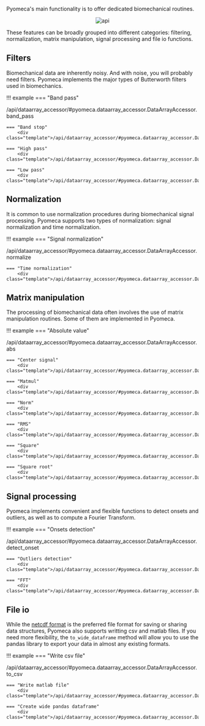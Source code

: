 Pyomeca's main functionality is to offer dedicated biomechanical routines.

<p align="center">
    <img src="/images/data-processing.svg" alt="api">
</p>

These features can be broadly grouped into different categories: filtering, normalization, matrix manipulation, signal processing and file io functions.

## Filters

Biomechanical data are inherently noisy.
And with noise, you will probably need filters.
Pyomeca implements the major types of Butterworth filters used in biomechanics.

!!! example
    === "Band pass"
        <div class="template">/api/dataarray_accessor/#pyomeca.dataarray_accessor.DataArrayAccessor.band_pass</div>

    === "Band stop"
        <div class="template">/api/dataarray_accessor/#pyomeca.dataarray_accessor.DataArrayAccessor.band_stop</div>

    === "High pass"
        <div class="template">/api/dataarray_accessor/#pyomeca.dataarray_accessor.DataArrayAccessor.high_pass</div>

    === "Low pass"
        <div class="template">/api/dataarray_accessor/#pyomeca.dataarray_accessor.DataArrayAccessor.low_pass</div>

## Normalization

It is common to use normalization procedures during biomechanical signal processing.
Pyomeca supports two types of normalization: signal normalization and time normalization.

!!! example
    === "Signal normalization"
        <div class="template">/api/dataarray_accessor/#pyomeca.dataarray_accessor.DataArrayAccessor.normalize</div>

    === "Time normalization"
        <div class="template">/api/dataarray_accessor/#pyomeca.dataarray_accessor.DataArrayAccessor.time_normalize</div>

## Matrix manipulation

The processing of biomechanical data often involves the use of matrix manipulation routines.
Some of them are implemented in Pyomeca.

!!! example
    === "Absolute value"
        <div class="template">/api/dataarray_accessor/#pyomeca.dataarray_accessor.DataArrayAccessor.abs</div>

    === "Center signal"
        <div class="template">/api/dataarray_accessor/#pyomeca.dataarray_accessor.DataArrayAccessor.center</div>

    === "Matmul"
        <div class="template">/api/dataarray_accessor/#pyomeca.dataarray_accessor.DataArrayAccessor.matmul</div>

    === "Norm"
        <div class="template">/api/dataarray_accessor/#pyomeca.dataarray_accessor.DataArrayAccessor.norm</div>

    === "RMS"
        <div class="template">/api/dataarray_accessor/#pyomeca.dataarray_accessor.DataArrayAccessor.rms</div>

    === "Square"
        <div class="template">/api/dataarray_accessor/#pyomeca.dataarray_accessor.DataArrayAccessor.square</div>

    === "Square root"
        <div class="template">/api/dataarray_accessor/#pyomeca.dataarray_accessor.DataArrayAccessor.sqrt</div>

## Signal processing

Pyomeca implements convenient and flexible functions to detect onsets and outliers, as well as to compute a Fourier Transform.

!!! example
    === "Onsets detection"
        <div class="template">/api/dataarray_accessor/#pyomeca.dataarray_accessor.DataArrayAccessor.detect_onset</div>

    === "Outliers detection"
        <div class="template">/api/dataarray_accessor/#pyomeca.dataarray_accessor.DataArrayAccessor.detect_outliers</div>

    === "FFT"
        <div class="template">/api/dataarray_accessor/#pyomeca.dataarray_accessor.DataArrayAccessor.fft</div>

## File io

While the [netcdf format](http://pyomeca.github.io/getting-started/#file-io) is the preferred file format for saving or sharing data structures, Pyomeca also supports writting csv and matlab files.
If you need more flexibility, the `to_wide_dataframe` method will allow you to use the pandas library to export your data in almost any existing formats.

!!! example
    === "Write csv file"
        <div class="template">/api/dataarray_accessor/#pyomeca.dataarray_accessor.DataArrayAccessor.to_csv</div>

    === "Write matlab file"
        <div class="template">/api/dataarray_accessor/#pyomeca.dataarray_accessor.DataArrayAccessor.to_matlab</div>

    === "Create wide pandas dataframe"
        <div class="template">/api/dataarray_accessor/#pyomeca.dataarray_accessor.DataArrayAccessor.to_wide_dataframe</div>
        
<script src="../js/template.js"></script>
<script>
    renderApiTemplate()
</script>
